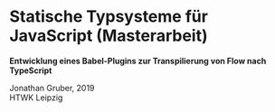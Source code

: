# Statische Typsysteme für JavaScript (Masterarbeit)

**Entwicklung eines Babel-Plugins zur Transpilierung von Flow nach TypeScript**

Jonathan Gruber, 2019<br />
HTWK Leipzig
